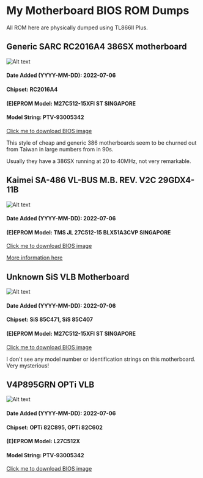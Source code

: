 # My Motherboard BIOS ROM Dumps

All ROM here are physically dumped using TL866II Plus.

## Generic SARC RC2016A4 386SX motherboard

![Alt text](photos/sarc_386.JPG)

#### Date Added (YYYY-MM-DD): 2022-07-06

#### Chipset: RC2016A4

#### (E)EPROM Model: M27C512-15XFI ST SINGAPORE

#### Model String: PTV-93005342

[Click me to download BIOS image](SARC_386SX.BIN)

This style of cheap and generic 386 motherboards seem to be churned out from Taiwan in large numbers from in 90s.

Usually they have a 386SX running at 20 to 40MHz, not very remarkable.

## Kaimei SA-486 VL-BUS M.B. REV. V2C 29GDX4-11B

![Alt text](photos/29gdx4.JPG)

#### Date Added (YYYY-MM-DD): 2022-07-06

#### (E)EPROM Model: TMS JL 27C512-15 BLX51A3CVP SINGAPORE

[Click me to download BIOS image](29GDX4.BIN)

[More information here](https://www.ultimateretro.net/en/motherboards/5545)

## Unknown SiS VLB Motherboard

![Alt text](photos/sis_vlb.JPG)

#### Date Added (YYYY-MM-DD): 2022-07-06

#### Chipset: SiS 85C471, SiS 85C407

#### (E)EPROM Model: M27C512-15XFI ST SINGAPORE

[Click me to download BIOS image](SIS_85C471.BIN)

I don't see any model number or identification strings on this motherboard. Very mysterious!

## V4P895GRN OPTi VLB

![Alt text](photos/v4p895grn.JPG)

#### Date Added (YYYY-MM-DD): 2022-07-06

#### Chipset: OPTi 82C895, OPTi 82C602

#### (E)EPROM Model: L27C512X

#### Model String: PTV-93005342

[Click me to download BIOS image](V4P895GRN.BIN)